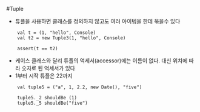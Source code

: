 #Tuple
- 튜플을 사용하면 클래스를 정의하지 않고도 여러 아이템을 한데 묶을수 있다
```
    val t = (1, "hello", Console)
    val t2 = new Tuple3(1, "hello", Console)

    assert(t == t2)
```

- 케이스 클래스와 달리 튜플의 억세서(accessor)에는 이름이 없다. 대신 위치에 따라 숫자로 된 억세서가 있다
- 1부터 시작 튜플은 22까지
```
    val tuple5 = ("a", 1, 2.2, new Date(), "five")

    tuple5._2 shouldBe (1)
    tuple5._5 shouldBe("five")
```


    
    